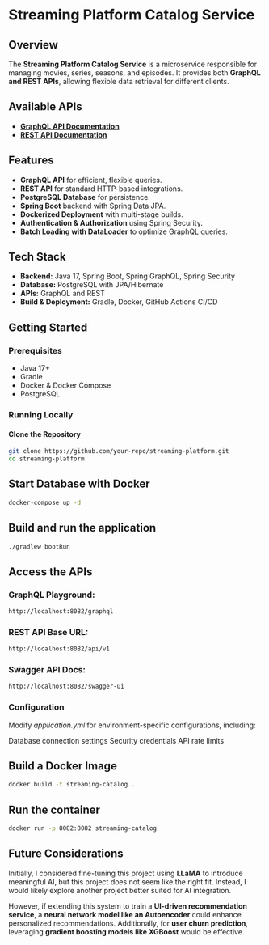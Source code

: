 # Streaming Platform Catalog Service

## Overview
The **Streaming Platform Catalog Service** is a microservice responsible for managing movies, series, seasons, and episodes. It provides both **GraphQL and REST APIs**, allowing flexible data retrieval for different clients.

## Available APIs
- **[GraphQL API Documentation](GRAPHQL.md)**
- **[REST API Documentation](RESTAPI.md)**

## Features
- **GraphQL API** for efficient, flexible queries.
- **REST API** for standard HTTP-based integrations.
- **PostgreSQL Database** for persistence.
- **Spring Boot** backend with Spring Data JPA.
- **Dockerized Deployment** with multi-stage builds.
- **Authentication & Authorization** using Spring Security.
- **Batch Loading with DataLoader** to optimize GraphQL queries.


## Tech Stack
- **Backend:** Java 17, Spring Boot, Spring GraphQL, Spring Security
- **Database:** PostgreSQL with JPA/Hibernate
- **APIs:** GraphQL and REST
- **Build & Deployment:** Gradle, Docker, GitHub Actions CI/CD

## Getting Started

### Prerequisites
- Java 17+
- Gradle
- Docker & Docker Compose
- PostgreSQL

### Running Locally

#### Clone the Repository
```sh
git clone https://github.com/your-repo/streaming-platform.git
cd streaming-platform
```


## Start Database with Docker 
```sh
docker-compose up -d
```

## Build and run the application 
```sh
./gradlew bootRun
```


## Access the APIs
### GraphQL Playground: 
```sh
http://localhost:8082/graphql
```


### REST API Base URL: 
```sh
http://localhost:8082/api/v1
```


### Swagger API Docs: 
```sh
http://localhost:8082/swagger-ui
```

### Configuration
Modify _application.yml_ for environment-specific configurations, including:

Database connection settings
Security credentials
API rate limits

## Build a Docker Image 
```sh
docker build -t streaming-catalog .
```

## Run the container
```sh
docker run -p 8082:8082 streaming-catalog
```


## Future Considerations

Initially, I considered fine-tuning this project using **LLaMA** to introduce meaningful AI, but this project does not seem like the right fit. Instead, I would likely explore another project better suited for AI integration.

However, if extending this system to train a **UI-driven recommendation service**, a **neural network model like an Autoencoder** could enhance personalized recommendations. Additionally, for **user churn prediction**, leveraging **gradient boosting models like XGBoost** would be effective.
